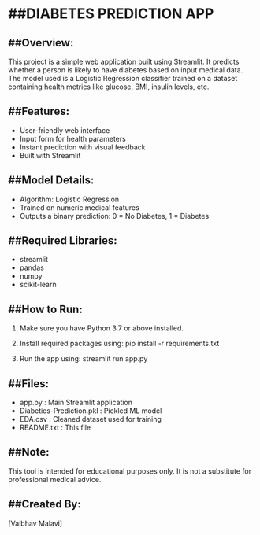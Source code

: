 ##DIABETES PREDICTION APP
========================

##Overview:
---------
This project is a simple web application built using Streamlit. It predicts whether a person is likely to have diabetes based on input medical data. The model used is a Logistic Regression classifier trained on a dataset containing health metrics like glucose, BMI, insulin levels, etc.

##Features:
---------
- User-friendly web interface
- Input form for health parameters
- Instant prediction with visual feedback
- Built with Streamlit 

##Model Details:
--------------
- Algorithm: Logistic Regression
- Trained on numeric medical features
- Outputs a binary prediction: 0 = No Diabetes, 1 = Diabetes

##Required Libraries:
-------------------
- streamlit
- pandas
- numpy
- scikit-learn


##How to Run:
-----------
1. Make sure you have Python 3.7 or above installed.
2. Install required packages using:
   pip install -r requirements.txt

3. Run the app using:
   streamlit run app.py

##Files:
------
- app.py                    : Main Streamlit application
- Diabeties-Prediction.pkl  : Pickled ML model
- EDA.csv                   : Cleaned dataset used for training
- README.txt                : This file


##Note:
-----
This tool is intended for educational purposes only. It is not a substitute for professional medical advice.

##Created By:
-----------
[Vaibhav Malavi]

